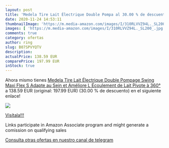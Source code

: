 ```yaml
---
layout: post
title: 'Medela Tire Lait Électrique Double Pompa al 30.00 % de descuento'
date: 2020-11-24 14:53:11
thumbnailImage: 'https://m.media-amazon.com/images/I/310RLVVZ94L._SL200_.jpg'
images: [ 'https://m.media-amazon.com/images/I/310RLVVZ94L._SL200_.jpg' ]
comments: true
category: ofertas
author: ring
slug: B07SPVYQTV
description:
actualPrice: 138.59 EUR
comparePrice: 197.99 EUR
inStock: true
---
```


Ahora mismo tienes [Medela Tire Lait Électrique Double Pompage Swing Maxi Flex  S Adapte au Sein et Améliore L Écoulement de Lait  Pivote à 360°](https://www.amazon.fr/dp/B07SPVYQTV/?tag=redken012-21) a 138.59 EUR (original: 197.99 EUR) (30.00 %  de descuento) en el siguiente enlace!

[![](https://m.media-amazon.com/images/I/310RLVVZ94L._SL200_.jpg)](https://www.amazon.fr/dp/B07SPVYQTV/?tag=redken012-21)

[Visítala!!!](https://www.amazon.fr/dp/B07SPVYQTV/?tag=redken012-21)

Links participate in Amazon Associate program and might generate a comission on qualifying sales

[Consulta otras ofertas en nuestro canal de telegram](https://t.me/s/ofertas25)
